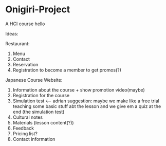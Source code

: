 # Onigiri-Project
A HCI course
hello


Ideas:

Restaurant:
1. Menu
2. Contact
3. Reservation
4. Registration to become a member to get promos(?)

Japanese Course Website: 
1. Information about the course + show promotion video(maybe)
2. Registration for the course
3. Simulation test <-- adrian suggestion: maybe we make like a free trial teaching some basic stuff abt the lesson and we give em a quiz at the end (the simulation test)
4. Cultural notes 
5. Materials (lesson content(?))
6. Feedback
7. Pricing list?
8. Contact information

